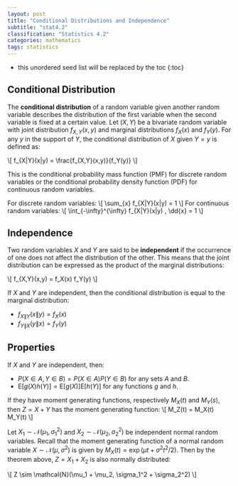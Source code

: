 ```yaml
---
layout: post
title: "Conditional Distributions and Independence"
subtitle: "stat4.2"
classification: "Statistics 4.2"
categories: mathematics
tags: statistics
---
```


<!--more-->
* this unordered seed list will be replaced by the toc
{:toc}

## Conditional Distribution

The **conditional distribution** of a random variable given another random variable describes the distribution of the first variable when the second variable is fixed at a certain value.
Let $(X, Y)$ be a bivariate random variable with joint distribution $f_{X,Y}(x,y)$ and marginal distributions $f_X(x)$ and $f_Y(y)$.
For any $y$ in the support of $Y$, the conditional distribution of $X$ given $Y = y$ is defined as:

\\[
f_{X\|Y}(x\|y) = \frac{f_{X,Y}(x,y)}{f_Y(y)}
\\]

This is the conditional probability mass function (PMF) for discrete random variables or the conditional probability density function (PDF) for continuous random variables.

For discrete random variables:
\\[
\sum_{x} f_{X\|Y}(x\|y) = 1
\\]
For continuous random variables:
\\[
\int_{-\infty}^{\infty} f_{X\|Y}(x\|y) \, \dd{x} = 1
\\]

## Independence

Two random variables $X$ and $Y$ are said to be **independent** if the occurrence of one does not affect the distribution of the other.
This means that the joint distribution can be expressed as the product of the marginal distributions:

\\[
f_{X,Y}(x,y) = f_X(x) f_Y(y)
\\]

If $X$ and $Y$ are independent, then the conditional distribution is equal to the marginal distribution:
* $f_{X\|Y}(x\|y) = f_X(x)$
* $f_{Y\|X}(y\|x) = f_Y(y)$

## Properties

If $X$ and $Y$ are independent, then:
- $P(X\in A, Y \in B) = P(X \in A) P(Y \in B)$ for any sets $A$ and $B$.
- $\mathrm{E}[g(X) h(Y)] = \mathrm{E}[g(X)] \mathrm{E}[h(Y)]$ for any functions $g$ and $h$.

If they have moment generating functions, respectively $M_X(t)$ and $M_Y(s)$, then $Z=X+Y$ has the moment generating function:
\\[
M_Z(t) = M_X(t) M_Y(t)
\\]

Let $X_1\sim\mathcal{N}(\mu_1, \sigma_1^2)$ and $X_2\sim\mathcal{N}(\mu_2, \sigma_2^2)$ be independent normal random variables.
Recall that the moment generating function of a normal random variable $X\sim\mathcal{N}(\mu, \sigma^2)$ is given by $M_X(t) = \exp(\mu t + \sigma^2 t^2 / 2)$.
Then by the theorem above, $Z = X_1 + X_2$ is also normally distributed:

\\[
Z \sim \mathcal{N}(\mu_1 + \mu_2, \sigma_1^2 + \sigma_2^2)
\\]